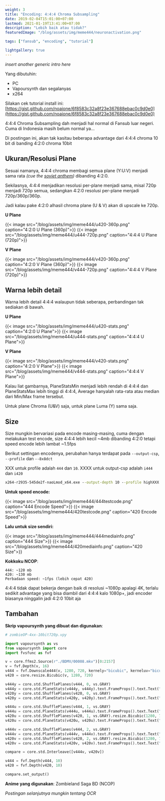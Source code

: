 ```yaml
---
weight: 3
title: "Encoding: 4:4:4 Chroma Subsampling"
date: 2019-02-04T15:01:00+07:00
lastmod: 2021-01-19T13:41:00+07:00
description: "Lebih baik atau tidak?"
featuredImage: "/blog/assets/img/meme444/neuronactivation.png"

tags: ["fansub", "encoding", "tutorial"]

lightgallery: true
---
```


*insert another generic intro here*

<!--more-->

Yang dibutuhin:
- PC
- Vapoursynth dan segalanyas
- x264

Silakan cek tutorial install ini: [https://gist.github.com/noaione/6f8583c32a8f23e367688ebac0c9d0e0](https://gist.github.com/noaione/6f8583c32a8f23e367688ebac0c9d0e0)

4:4:4 Chroma Subsampling dah menjadi hal normal di Fansub luar negeri. Cuma di Indonesia masih belum normal ya...

Di postingan ini, akan tak kasitau beberapa advantage dari 4:4:4 chroma 10 bit di banding 4:2:0 chroma 10bit

## Ukuran/Resolusi Plane
Sesuai namanya, 4:4:4 chroma membagi semua plane (Y:U:V) menjadi sama rata _(cue the [soviet anthem](https://www.youtube.com/watch?v=U06jlgpMtQs))_ dibanding 4:2:0. 

Sekilasnya, 4:4:4 menjadikan resolusi per-plane menjadi sama, misal 720p menjadi 720p semua, sedangkan 4:2:0 resolusi per-plane menjadi 720p/360p/360p. 

Jadi kalau pake 4:2:0 alhasil chroma plane (U & V) akan di upscale ke 720p.

**U Plane**

{{< image src="/blog/assets/img/meme444/u420-360p.png" caption="4:2:0 U Plane (360p)">}}
{{< image src="/blog/assets/img/meme444/u444-720p.png" caption="4:4:4 U Plane (720p)">}}

**V Plane**

{{< image src="/blog/assets/img/meme444/v420-360p.png" caption="4:2:0 V Plane (360p)">}}
{{< image src="/blog/assets/img/meme444/v444-720p.png" caption="4:4:4 V Plane (720p)">}}

## Warna lebih detail
Warna lebih detail 4:4:4 walaupun tidak seberapa, perbandingan tak sediakan di bawah.

**U Plane**

{{< image src="/blog/assets/img/meme444/u420-stats.png" caption="4:2:0 U Plane">}}
{{< image src="/blog/assets/img/meme444/u444-stats.png" caption="4:4:4 U Plane">}}

**V Plane**

{{< image src="/blog/assets/img/meme444/v420-stats.png" caption="4:2:0 V Plane">}}
{{< image src="/blog/assets/img/meme444/v444-stats.png" caption="4:4:4 V Plane">}}

Kalau liat gambarnya, PlaneStatsMin menjadi lebih rendah di 4:4:4 dan PlaneStatsMax lebih tinggi di 4:4:4, Average hanyalah rata-rata atau median dari Min/Max frame tersebut.

Untuk plane Chroma (U&V) saja, untuk plane Luma (Y) sama saja.

## Size
Size mungkin bervariasi pada encode masing-masing, cuma dengan melakukan test encode, size 4:4:4 lebih kecil ~4mb dibanding 4:2:0 tetapi speed encode lebih lambat ~1.5fps

Berikut settingan encodenya, perubahan hanya terdapat pada `--output-csp`, `--profile` dan `--8x8dct`

XXX untuk profile adalah `444` dan `10`. XXXX untuk output-csp adalah `i444` dan `i420`

```bat
x264-r2935-545de2f-naoLmod_x64.exe --output-depth 10 --profile highXXX --level 5.0 --preset veryslow --subme 10 --me umh --tune animation --crf 18 --deblock -1:-1 --rc-lookahead 60 --keyint 250 --bframes 16 --ref 16 --qcomp 0.75 --aq-strength 0.85 --merange 32 --psy-rd 0.80:0.05 --output-csp XXXX --colormatrix bt709 --aq-mode 3 --chroma-qp-offset -5 --fade-compensate 0.80 --no-fast-pskip --output "premuxbd_%~n1.264" "%~n1%~x1"
```

**Untuk speed encode:**

{{< image src="/blog/assets/img/meme444/444testcode.png" caption="444 Encode Speed">}}
{{< image src="/blog/assets/img/meme444/420testcode.png" caption="420 Encode Speed">}}

**Lalu untuk size sendiri:**

{{< image src="/blog/assets/img/meme444/444mediainfo.png" caption="444 Size">}}
{{< image src="/blog/assets/img/meme444/420mediainfo.png" caption="420 Size">}}

**Kokkoku NCOP**:
```
444: ~120 mb
420: ~130 mb
Perbadaan speed: ~1fps (lebih cepat 420)
```

4:4:4 tidak dapat bekerja dengan baik di resolusi ~1080p apalagi 4K, terlalu sedikit advantage yang bisa diambil dari 4:4:4 kalo 1080p+, jadi encoder biasanya ninggalin jadi 4:2:0 10bit aja

## Tambahan

**Skrip vapoursynth yang dibuat dan digunakan**:

```py
# zombieOP-4xx-10bit720p.vpy

import vapoursynth as vs
from vapoursynth import core
import fvsfunc as fvf

v = core.ffms2.Source(r"./BDMV/00008.mkv")[0:2157]
v = fvf.Depth(v, 16)
v444 = fvf.Downscale444(v, 1280, 720, kernely="bicubic", kerneluv="bicubic")
v420 = core.resize.Bicubic(v, 1280, 720)

v444y = core.std.ShufflePlanes(v444, 0, vs.GRAY)
v444y = core.std.PlaneStats(v444y, v444y).text.FrameProps().text.Text("Y Plane 444", 8) # Output: 720p
v420y = core.std.ShufflePlanes(v420, 0, vs.GRAY)
v420y = core.std.PlaneStats(v420y, v420y).text.FrameProps().text.Text("Y Plane 420", 8) # Output: 720p

v444u = core.std.ShufflePlanes(v444, 1, vs.GRAY)
v444u = core.std.PlaneStats(v444u, v444u).text.FrameProps().text.Text("U Plane 444", 8) # Output: 720p
v420u = core.std.ShufflePlanes(v420, 1, vs.GRAY).resize.Bicubic(1280, 720)
v420u = core.std.PlaneStats(v420u, v420u).text.FrameProps().text.Text("U Plane 420", 8) # Output: 360p

v444v = core.std.ShufflePlanes(v444, 2, vs.GRAY)
v444v = core.std.PlaneStats(v444v, v444v).text.FrameProps().text.Text("V Plane 444", 8) # Output: 720p
v420v = core.std.ShufflePlanes(v420, 2, vs.GRAY).resize.Bicubic(1280, 720)
v420v = core.std.PlaneStats(v420v, v420v).text.FrameProps().text.Text("V Plane 420", 8) # Output: 360p

compare = core.std.Interleave([v444v, v420v])

v444 = fvf.Depth(v444, 10)
v420 = fvf.Depth(v420, 10)

compare.set_output()
```

**Anime yang digunakan**: Zombieland Saga BD (NCOP)

*Postingan selanjutnya mungkin tentang OCR*